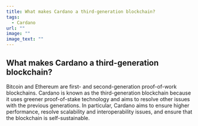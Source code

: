 ```yaml
---
title: What makes Cardano a third-generation blockchain?
tags:
  - Cardano
url: ""
image: ""
image_text: ""
---
```


## What makes Cardano a third-generation blockchain?

Bitcoin and Ethereum are first- and second-generation proof-of-work blockchains. Cardano is known as the third-generation blockchain because it uses greener proof-of-stake technology and aims to resolve other issues with the previous generations. In particular, Cardano aims to ensure higher performance, resolve scalability and interoperability issues, and ensure that the blockchain is self-sustainable.
